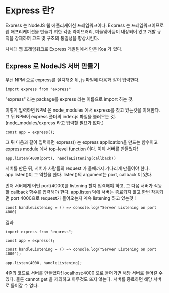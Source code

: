 # Express 란?

Express 는 NodeJS 웹 에플리케이션 프레임워크이다.
Express 는 프레임워크이므로 웹 애프리케이션을 만들기 위한 각종 라이브러리, 미들웨어등이 내장되어 있고
개발 규칙을 강제하여 코드 및 구조의 통일성을 향상시킨다.

차세대 웹 프레임워크로 Express 개발팀에서 만든 Koa 가 있다.

## Express 로 NodeJS 서버 만들기

우선 NPM 으로 express를 설치해준 뒤, js 파일에 다음과 같이 입력한다.

```
import express from "express"
```

"express" 라는 package를 express 라는 이름으로 import 하는 것.

이렇게 입력하면 NPM 은 node_modules 에서 express를 찾고 있는것을 이해한다.
그 뒤 NPM이 express 폴더의 index.js 파일을 불러오는 것.
(node_modules/express 라고 입력할 필요가 없다.)

```
const app = express();
```

그 뒤 다음과 같이 입력하면 express() 는 express application을 만드는 함수이고
express module 에서 top-level function 이다. 이제 서버를 만들었다!

```
app.listen(4000(port), handleListening(callback))
```

서버를 만든 뒤, 서버가 사람들의 request 가 올때까지 기다리게 만들어야 한다. app.listen()이 그 역할을 한다.
listen()의 argument는 port, callback 이 있다.

먼저 서버에게 어떤 port(4000)를 listening 할지 입력해야 하고, 그 다음 서버가 작동할 callback 함수를 입력해야 한다.
app.listen 덕에 서버는 종료되지 않고 한번 작동되면 port 4000으로 request가 들어오는지 계속 listening 하고 있는것 !

```
const handleListening = () => console.log("Server Listening on port 4000)
```

결과

```
import express from "express";

const app = express();

const handleListening = () => console.log("Server Listening on port 4000");

app.listen(4000, handleListening);

```

4줄의 코드로 서버를 만들었다!
localhost:4000 으로 들어가면 해당 서버로 들어갈 수 있다. 물론 cannot get 을 제외하고 아무것도 뜨지 않는다.
서버를 종료하면 해당 서버로 들어갈 수 없다.
